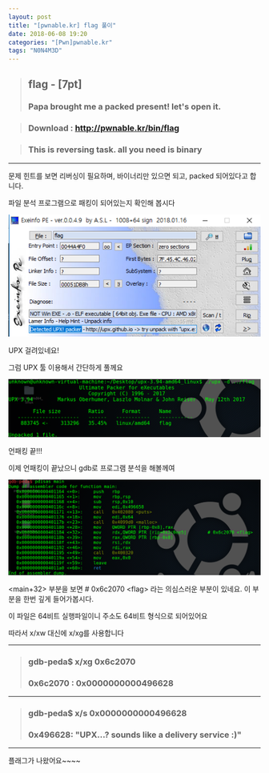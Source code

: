 ```yaml
---
layout: post
title: "[pwnable.kr] flag 풀이"
date: 2018-06-08 19:20
categories: "[Pwn]pwnable.kr"
tags: "N0N4M3D"
---
```

>## flag - [7pt]
>### Papa brought me a packed present! let's open it.

>### Download : http://pwnable.kr/bin/flag

>### This is reversing task. all you need is binary

___
문제 힌트를 보면 리버싱이 필요하며, 바이너리만 있으면 되고, packed 되어있다고 합니다.

파일 분석 프로그램으로 패킹이 되어있는지 확인해 봅시다

![pwn_flag_pe](/pic/pwnable_kr/flag/pwn_flag_pe.png)

UPX 걸려있네요!

그럼 UPX 툴 이용해서 간단하게 풀께요

![pwn_flag_unpack](/pic/pwnable_kr/flag/pwn_flag_unpack.png)

언패킹 끝!!!

이제 언패킹이 끝났으니 gdb로 프로그램 분석을 해볼께여

![pwn_flag_disasmain](/pic/pwnable_kr/flag/pwn_flag_disasmain.png)

<main+32> 부분을 보면 # 0x6c2070 \<flag\> 라는 의심스러운 부분이 있네요. 이 부분을 한번 깊게 들어가봅시다.  

이 파일은 64비트 실행파일이니 주소도 64비트 형식으로 되어있어요  

따라서 x/xw 대신에 x/xg를 사용합니다

--- 
>### gdb-peda$ x/xg 0x6c2070
>### 0x6c2070 <flag>:	0x0000000000496628

---
>### gdb-peda$ x/s 0x0000000000496628
>### 0x496628:	"UPX...? sounds like a delivery service :)"
---

플래그가 나왔어요~~~~
